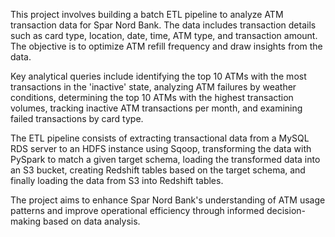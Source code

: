 This project involves building a batch ETL pipeline to analyze ATM transaction data for Spar Nord Bank. The data includes transaction details such as card type, location, date, time, ATM type, and transaction amount. The objective is to optimize ATM refill frequency and draw insights from the data.

Key analytical queries include identifying the top 10 ATMs with the most transactions in the 'inactive' state, analyzing ATM failures by weather conditions, determining the top 10 ATMs with the highest transaction volumes, tracking inactive ATM transactions per month, and examining failed transactions by card type.

The ETL pipeline consists of extracting transactional data from a MySQL RDS server to an HDFS instance using Sqoop, transforming the data with PySpark to match a given target schema, loading the transformed data into an S3 bucket, creating Redshift tables based on the target schema, and finally loading the data from S3 into Redshift tables.

The project aims to enhance Spar Nord Bank's understanding of ATM usage patterns and improve operational efficiency through informed decision-making based on data analysis.

